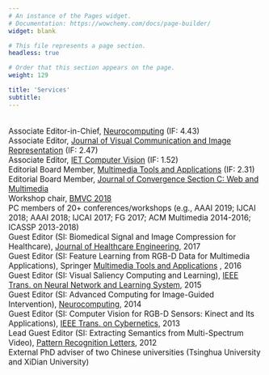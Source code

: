 ```yaml
---
# An instance of the Pages widget.
# Documentation: https://wowchemy.com/docs/page-builder/
widget: blank

# This file represents a page section.
headless: true

# Order that this section appears on the page.
weight: 129

title: 'Services'
subtitle:
---
```

<div class="view-list-item" style="padding-top: 20px; font-size: 0.95rem;">
Associate Editor-in-Chief, <a href="https://www.journals.elsevier.com/neurocomputing" target="_blank">Neurocomputing</a> (IF: 4.43)
</div>

<div class="view-list-item" style="font-size: 0.95rem;">
Associate Editor, <a href="https://www.journals.elsevier.com/journal-of-visual-communication-and-image-representation" target="_blank">Journal of Visual Communication and Image Representation</a> (IF: 2.47)
</div>

<div class="view-list-item" style="font-size: 0.95rem;">
Associate Editor, <a href="https://digital-library.theiet.org/content/journals/iet-cvi" target="_blank">IET Computer Vision</a> (IF: 1.52)
</div>

<div class="view-list-item" style="font-size: 0.95rem;">
Editorial Board Member, <a href="https://www.springer.com/journal/11042?gclid=CjwKCAjwq7aGBhADEiwA6uGZp5AwjZo0Ji8tr2pcLVB6zmHm8fo3eIthD_1kuMFXukf_LHguj6OWMxoCM9YQAvD_BwE" target="_blank">Multimedia Tools and Applications</a> (IF: 2.31)
</div>

<div class="view-list-item" style="font-size: 0.95rem;">
Editorial Board Member, <a href="http://joc-journal.org/aim_section_c.php" target="_blank">Journal of Convergence Section C: Web and Multimedia</a> 
</div>

<div class="view-list-item" style="font-size: 0.95rem;">
Workshop chair, <a href="http://bmvc2018.org/" target="_blank">BMVC 2018</a>
</div>

<div class="view-list-item" style="font-size: 0.95rem;">
PC members of 20+ conferences/workshops (e.g., AAAI 2019; IJCAI 2018; AAAI 2018; IJCAI 2017; FG 2017; ACM Multimedia 2014-2016; ICASSP 2013-2018)
</div>

<div class="view-list-item" style="font-size: 0.95rem;">
Guest Editor (SI: Biomedical Signal and Image Compression for Healthcare), <a href="https://www.hindawi.com/journals/jhe/?utm_source=google&utm_medium=cpc&utm_campaign=HDW_MRKT_GBL_SUB_ADWO_PAI_DYNA_JOUR_X&gclid=Cj0KCQjwlMaGBhD3ARIsAPvWd6h87snuyyhcKipbYAsH7D0AYr_2BARXp0u6S4RCd7gVeJQwG6B2cpkaAtJ6EALw_wcB" target="_blank">Journal of Healthcare Engineering</a>, 2017
</div>

<div class="view-list-item" style="font-size: 0.95rem;">
Guest Editor (SI: Feature Learning from RGB-D Data for Multimedia Applications), Springer <a href="https://www.springer.com/journal/11042?gclid=CjwKCAjwq7aGBhADEiwA6uGZp5AwjZo0Ji8tr2pcLVB6zmHm8fo3eIthD_1kuMFXukf_LHguj6OWMxoCM9YQAvD_BwE" target="_blank">Multimedia Tools and Applications</a> , 2016
</div>

<div class="view-list-item" style="font-size: 0.95rem;">
Guest Editor (SI: Visual Saliency Computing and Learning), <a href="https://ieeexplore.ieee.org/xpl/RecentIssue.jsp?punumber=5962385" target="_blank">IEEE Trans. on Neural Network and Learning System</a>, 2015
</div>

<div class="view-list-item" style="font-size: 0.95rem;">
Guest Editor (SI: Advanced Computing for Image-Guided Intervention), <a href="https://www.journals.elsevier.com/neurocomputing" target="_blank">Neurocomputing</a>, 2014
</div>

<div class="view-list-item" style="font-size: 0.95rem;">
Guest Editor (SI: Computer Vision for RGB-D Sensors: Kinect and Its Applications), <a href="https://ieeexplore.ieee.org/xpl/RecentIssue.jsp?punumber=6221036" target="_blank">IEEE Trans. on Cybernetics</a>, 2013
</div>

<div class="view-list-item" style="font-size: 0.95rem;">
Lead Guest Editor (SI: Extracting Semantics from Multi-Spectrum Video), <a href="https://www.journals.elsevier.com/pattern-recognition-letters" target="_blank">Pattern Recognition Letters</a>, 2012
</div>

<div class="view-list-item" style="font-size: 0.95rem;">
External PhD adviser of two Chinese universities (Tsinghua University and XiDian University)
</div>



